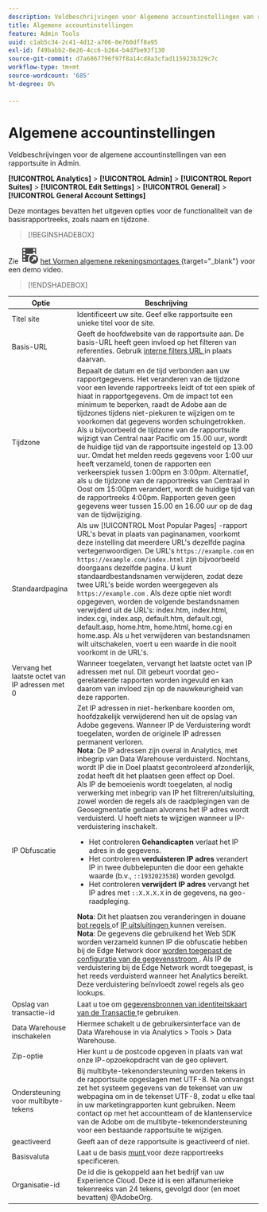```yaml
---
description: Veldbeschrijvingen voor Algemene accountinstellingen van rapportsuite in Admin.
title: Algemene accountinstellingen
feature: Admin Tools
uuid: c1ab5c34-2c41-4d12-a706-0e760dff8a95
exl-id: f49babb2-8e26-4cc6-b264-b4d7be93f130
source-git-commit: d7a6867796f97f8a14cd8a3cfad115923b329c7c
workflow-type: tm+mt
source-wordcount: '685'
ht-degree: 0%

---
```


# Algemene accountinstellingen

Veldbeschrijvingen voor de algemene accountinstellingen van een rapportsuite in Admin.

**[!UICONTROL Analytics]** > **[!UICONTROL Admin]** > **[!UICONTROL Report Suites]** > **[!UICONTROL Edit Settings]** > **[!UICONTROL General]** > **[!UICONTROL General Account Settings]**

Deze montages bevatten het uitgeven opties voor de functionaliteit van de basisrapportreeks, zoals naam en tijdzone.


>[!BEGINSHADEBOX]

Zie ![ VideoCheckedOut ](/help/assets/icons/VideoCheckedOut.svg) [ het Vormen algemene rekeningsmontages ](https://video.tv.adobe.com/v/332330/?quality=12&learn=on){target="_blank"} voor een demo video.

>[!ENDSHADEBOX]

| Optie | Beschrijving |
|--- |--- |
| Titel site | Identificeert uw site. Geef elke rapportsuite een unieke titel voor de site. |
| Basis-URL | Geeft de hoofdwebsite van de rapportsuite aan. De basis-URL heeft geen invloed op het filteren van referenties. Gebruik [ interne filters URL ](/help/admin/admin/c-manage-report-suites/c-edit-report-suites/general/internal-url-filter-admin.md) in plaats daarvan. |
| Tijdzone | Bepaalt de datum en de tijd verbonden aan uw rapportgegevens.  Het veranderen van de tijdzone voor een levende rapportreeks leidt of tot een spiek of hiaat in rapportgegevens. Om de impact tot een minimum te beperken, raadt de Adobe aan de tijdzones tijdens niet-piekuren te wijzigen om te voorkomen dat gegevens worden schuingetrokken.  Als u bijvoorbeeld de tijdzone van de rapportsuite wijzigt van Central naar Pacific om 15.00 uur, wordt de huidige tijd van de rapportsuite ingesteld op 13.00 uur. Omdat het melden reeds gegevens voor 1:00 uur heeft verzameld, tonen de rapporten een verkeerspiek tussen 1:00pm en 3:00pm.  Alternatief, als u de tijdzone van de rapportreeks van Centraal in Oost om 15:00pm verandert, wordt de huidige tijd van de rapportreeks 4:00pm. Rapporten geven geen gegevens weer tussen 15.00 en 16.00 uur op de dag van de tijdwijziging. |
| Standaardpagina | Als uw [!UICONTROL Most Popular Pages] -rapport URL&#39;s bevat in plaats van paginanamen, voorkomt deze instelling dat meerdere URL&#39;s dezelfde pagina vertegenwoordigen. De URL&#39;s `https://example.com` en `https://example.com/index.html` zijn bijvoorbeeld doorgaans dezelfde pagina. U kunt standaardbestandsnamen verwijderen, zodat deze twee URL&#39;s beide worden weergegeven als `https://example.com` .  Als deze optie niet wordt opgegeven, worden de volgende bestandsnamen verwijderd uit de URL&#39;s: index.htm, index.html, index.cgi, index.asp, default.htm, default.cgi, default.asp, home.htm, home.html, home.cgi en home.asp.  Als u het verwijderen van bestandsnamen wilt uitschakelen, voert u een waarde in die nooit voorkomt in de URL&#39;s. |
| Vervang het laatste octet van IP adressen met 0 | Wanneer toegelaten, vervangt het laatste octet van IP adressen met nul. Dit gebeurt voordat geo-gerelateerde rapporten worden ingevuld en kan daarom van invloed zijn op de nauwkeurigheid van deze rapporten. |
| IP Obfuscatie | Zet IP adressen in niet-herkenbare koorden om, hoofdzakelijk verwijderend hen uit de opslag van Adobe gegevens. Wanneer IP de Verduistering wordt toegelaten, worden de originele IP adressen permanent verloren. <br> **Nota**: De IP adressen zijn overal in Analytics, met inbegrip van Data Warehouse verduisterd. Nochtans, wordt IP die in Doel plaatst gecontroleerd afzonderlijk, zodat heeft dit het plaatsen geen effect op Doel.<br> Als IP de bemoeienis wordt toegelaten, al nodig verwerking met inbegrip van IP het filtreren/uitsluiting, zowel worden de regels als de raadplegingen van de Geosegmentatie gedaan alvorens het IP adres wordt verduisterd. U hoeft niets te wijzigen wanneer u IP-verduistering inschakelt.<ul><li>Het controleren **Gehandicapten** verlaat het IP adres in de gegevens.</li><li>Het controleren **verduisteren IP adres** verandert IP in twee dubbelepunten die door een gehakte waarde (b.v., `::1932023538`) worden gevolgd.</li><li>Het controleren **verwijdert IP adres** vervangt het IP adres met `::X.X.X.X` in de gegevens, na geo-raadpleging.</li></ul>**Nota**: Dit het plaatsen zou veranderingen in douane [ bot regels ](/help/admin/admin/c-manage-report-suites/c-edit-report-suites/general/bot-removal/bot-rules.md) of [ IP uitsluitingen ](/help/admin/admin/exclude-ip.md) kunnen vereisen.<br> **Nota**: De gegevens die gebruikend het Web SDK worden verzameld kunnen IP die obfuscatie hebben bij de Edge Network door [ worden toegepast de configuratie van de gegevensstroom ](https://experienceleague.adobe.com/docs/experience-platform/datastreams/configure.html?lang=nl-NL#@advanced-options). Als IP de verduistering bij de Edge Network wordt toegepast, is het reeds verduisterd wanneer het Analytics bereikt. Deze verduistering beïnvloedt zowel regels als geo lookups. |
| Opslag van transactie-id | Laat u toe om [ gegevensbronnen van identiteitskaart van de Transactie ](/help/import/data-sources/transactionid.md) te gebruiken. |
| Data Warehouse inschakelen | Hiermee schakelt u de gebruikersinterface van de Data Warehouse in via Analytics > Tools > Data Warehouse. |
| Zip-optie | Hier kunt u de postcode opgeven in plaats van wat onze IP-opzoekopdracht van de geo oplevert. |
| Ondersteuning voor multibyte-tekens | Bij multibyte-tekenondersteuning worden tekens in de rapportsuite opgeslagen met UTF-8. Na ontvangst zet het systeem gegevens van de tekenset van uw webpagina om in de tekenset UTF-8, zodat u elke taal in uw marketingrapporten kunt gebruiken. Neem contact op met het accountteam of de klantenservice van de Adobe om de multibyte-tekenondersteuning voor een bestaande rapportsuite te wijzigen. |
| geactiveerd | Geeft aan of deze rapportsuite is geactiveerd of niet. |
| Basisvaluta | Laat u de basis [ munt ](https://experienceleague.adobe.com/docs/analytics/implementation/vars/config-vars/currencycode.html?lang=nl-NL) voor deze rapportreeks specificeren. |
| Organisatie-id | De id die is gekoppeld aan het bedrijf van uw Experience Cloud. Deze id is een alfanumerieke tekenreeks van 24 tekens, gevolgd door (en moet bevatten) @AdobeOrg. |
